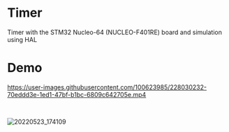 # Timer
Timer with the STM32 Nucleo-64 (NUCLEO-F401RE) board and simulation using HAL 

# Demo

https://user-images.githubusercontent.com/100623985/228030232-70eddd3e-1ed1-47bf-b1bc-6809c642705e.mp4


<br/>

![20220523_174109](https://user-images.githubusercontent.com/100623985/228029556-0a3e8d68-f599-44c2-96b2-4edd64bae311.jpg)

